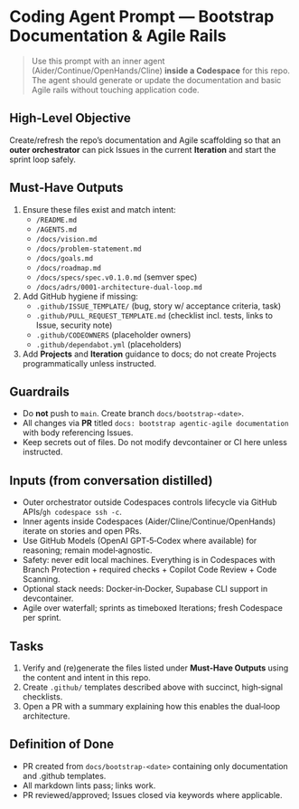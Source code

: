 # Coding Agent Prompt — Bootstrap Documentation & Agile Rails

> Use this prompt with an inner agent (Aider/Continue/OpenHands/Cline) **inside a Codespace** for this repo. The agent should generate or update the documentation and basic Agile rails without touching application code.

## High‑Level Objective
Create/refresh the repo’s documentation and Agile scaffolding so that an **outer orchestrator** can pick Issues in the current **Iteration** and start the sprint loop safely.

## Must‑Have Outputs
1. Ensure these files exist and match intent:
   - `/README.md`
   - `/AGENTS.md`
   - `/docs/vision.md`
   - `/docs/problem-statement.md`
   - `/docs/goals.md`
   - `/docs/roadmap.md`
   - `/docs/specs/spec.v0.1.0.md` (semver spec)
   - `/docs/adrs/0001-architecture-dual-loop.md`
2. Add GitHub hygiene if missing:
   - `.github/ISSUE_TEMPLATE/` (bug, story w/ acceptance criteria, task)
   - `.github/PULL_REQUEST_TEMPLATE.md` (checklist incl. tests, links to Issue, security note)
   - `.github/CODEOWNERS` (placeholder owners)
   - `.github/dependabot.yml` (placeholders)
3. Add **Projects** and **Iteration** guidance to docs; do not create Projects programmatically unless instructed.

## Guardrails
- Do **not** push to `main`. Create branch `docs/bootstrap-<date>`.
- All changes via **PR** titled `docs: bootstrap agentic-agile documentation` with body referencing Issues.
- Keep secrets out of files. Do not modify devcontainer or CI here unless instructed.

## Inputs (from conversation distilled)
- Outer orchestrator outside Codespaces controls lifecycle via GitHub APIs/`gh codespace ssh -c`.
- Inner agents inside Codespaces (Aider/Cline/Continue/OpenHands) iterate on stories and open PRs.
- Use GitHub Models (OpenAI GPT‑5‑Codex where available) for reasoning; remain model‑agnostic.
- Safety: never edit local machines. Everything is in Codespaces with Branch Protection + required checks + Copilot Code Review + Code Scanning.
- Optional stack needs: Docker‑in‑Docker, Supabase CLI support in devcontainer.
- Agile over waterfall; sprints as timeboxed Iterations; fresh Codespace per sprint.

## Tasks
1. Verify and (re)generate the files listed under **Must‑Have Outputs** using the content and intent in this repo.
2. Create `.github/` templates described above with succinct, high‑signal checklists.
3. Open a PR with a summary explaining how this enables the dual‑loop architecture.

## Definition of Done
- PR created from `docs/bootstrap-<date>` containing only documentation and .github templates.
- All markdown lints pass; links work.
- PR reviewed/approved; Issues closed via keywords where applicable.
